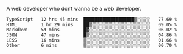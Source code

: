 A web developer who dont wanna be a web developer.

<!--START_SECTION:waka-->

```text
TypeScript   12 hrs 45 mins  ███████████████████▒░░░░░   77.69 %
HTML         1 hr 29 mins    ██▒░░░░░░░░░░░░░░░░░░░░░░   09.05 %
Markdown     59 mins         █▓░░░░░░░░░░░░░░░░░░░░░░░   06.02 %
JSON         47 mins         █▒░░░░░░░░░░░░░░░░░░░░░░░   04.86 %
LESS         16 mins         ▒░░░░░░░░░░░░░░░░░░░░░░░░   01.66 %
Other        6 mins          ▒░░░░░░░░░░░░░░░░░░░░░░░░   00.70 %
```

<!--END_SECTION:waka-->
